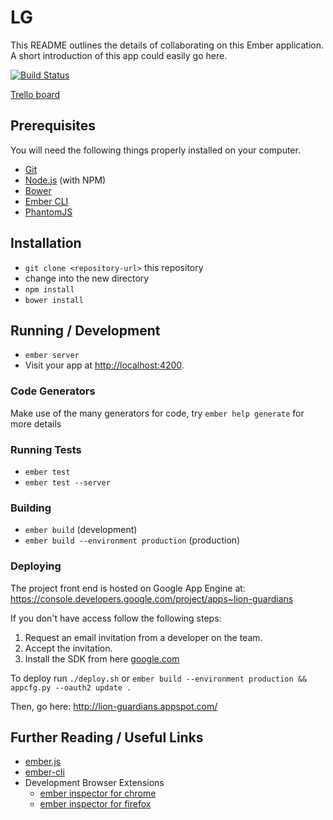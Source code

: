 # LG

This README outlines the details of collaborating on this Ember application.
A short introduction of this app could easily go here.

[![Build Status](https://travis-ci.org/201-created/lion-guardians.svg?branch=master)](https://travis-ci.org/201-created/lion-guardians)

[Trello board](https://trello.com/b/Yeyso57t/lion-guardians)

## Prerequisites

You will need the following things properly installed on your computer.

* [Git](http://git-scm.com/)
* [Node.js](http://nodejs.org/) (with NPM)
* [Bower](http://bower.io/)
* [Ember CLI](http://www.ember-cli.com/)
* [PhantomJS](http://phantomjs.org/)

## Installation

* `git clone <repository-url>` this repository
* change into the new directory
* `npm install`
* `bower install`

## Running / Development

* `ember server`
* Visit your app at [http://localhost:4200](http://localhost:4200).

### Code Generators

Make use of the many generators for code, try `ember help generate` for more details

### Running Tests

* `ember test`
* `ember test --server`

### Building

* `ember build` (development)
* `ember build --environment production` (production)

### Deploying

The project front end is hosted on Google App Engine at: https://console.developers.google.com/project/apps~lion-guardians

If you don't have access follow the following steps:

1. Request an email invitation from a developer on the team.
2. Accept the invitation.
3. Install the SDK from here [google.com](https://developers.google.com/appengine/downloads#Google_App_Engine_SDK_for_Python)

To deploy run `./deploy.sh` or `ember build --environment production && appcfg.py --oauth2 update .`

Then, go here: http://lion-guardians.appspot.com/

## Further Reading / Useful Links

* [ember.js](http://emberjs.com/)
* [ember-cli](http://www.ember-cli.com/)
* Development Browser Extensions
  * [ember inspector for chrome](https://chrome.google.com/webstore/detail/ember-inspector/bmdblncegkenkacieihfhpjfppoconhi)
  * [ember inspector for firefox](https://addons.mozilla.org/en-US/firefox/addon/ember-inspector/)
